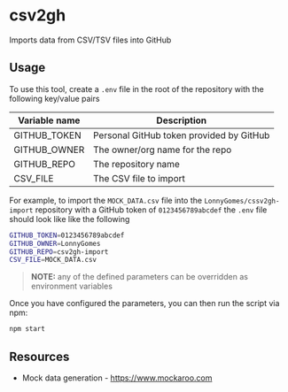 # csv2gh

Imports data from CSV/TSV files into GitHub

## Usage

To use this tool, create a `.env` file in the root of the repository with the following key/value pairs

| Variable name | Description                              |
| ------------- | ---------------------------------------- |
| GITHUB_TOKEN  | Personal GitHub token provided by GitHub |
| GITHUB_OWNER  | The owner/org name for the repo          |
| GITHUB_REPO   | The repository name                      |
| CSV_FILE      | The CSV file to import                   |

For example, to import the `MOCK_DATA.csv` file into the `LonnyGomes/cssv2gh-import` repository with a GitHub token of `0123456789abcdef` the `.env` file should look like like the following

```bash
GITHUB_TOKEN=0123456789abcdef
GITHUB_OWNER=LonnyGomes
GITHUB_REPO=csv2gh-import
CSV_FILE=MOCK_DATA.csv
```

> **NOTE:** any of the defined parameters can be overridden as environment variables

Once you have configured the parameters, you can then run the script via npm:

```bash
npm start
```

## Resources

-   Mock data generation - https://www.mockaroo.com
